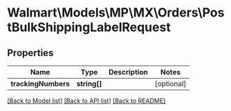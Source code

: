 # Walmart\Models\MP\MX\Orders\PostBulkShippingLabelRequest

## Properties

Name | Type | Description | Notes
------------ | ------------- | ------------- | -------------
**trackingNumbers** | **string[]** |  | [optional]


[[Back to Model list]](./) [[Back to API list]](../../../../../README.md#supported-apis) [[Back to README]](../../../../../README.md)
